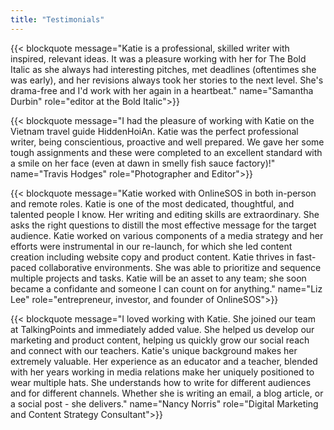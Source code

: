 ```yaml
---
title: "Testimonials"
---
```


{{< blockquote message="Katie is a professional, skilled writer with inspired, relevant ideas. It was a pleasure working with her for The Bold Italic as she always had interesting pitches, met deadlines (oftentimes she was early), and her revisions always took her stories to the next level. She's drama-free and I'd work with her again in a heartbeat." name="Samantha Durbin" role="editor at the Bold Italic">}}

{{< blockquote message="I had the pleasure of working with Katie on the Vietnam travel guide HiddenHoiAn. Katie was the perfect professional writer, being conscientious, proactive and well prepared. We gave her some tough assignments and these were completed to an excellent standard with a smile on her face (even at dawn in smelly fish sauce factory)!" name="Travis Hodges" role="Photographer and Editor">}}

{{< blockquote message="Katie worked with OnlineSOS in both in-person and remote roles. Katie is one of the most dedicated, thoughtful, and talented people I know. Her writing and editing skills are extraordinary. She asks the right questions to distill the most effective message for the target audience. Katie worked on various components of a media strategy and her efforts were instrumental in our re-launch, for which she led content creation including website copy and product content. Katie thrives in fast-paced collaborative environments. She was able to prioritize and sequence multiple projects and tasks. Katie will be an asset to any team; she soon became a confidante and someone I can count on for anything." name="Liz Lee" role="entrepreneur, investor, and founder of OnlineSOS">}}

{{< blockquote message="I loved working with Katie. She joined our team at TalkingPoints and immediately added value. She helped us develop our marketing and product content, helping us quickly grow our social reach and connect with our teachers. Katie's unique background makes her extremely valuable. Her experience as an educator and a teacher, blended with her years working in media relations make her uniquely positioned to wear multiple hats. She understands how to write for different audiences and for different channels. Whether she is writing an email, a blog article, or a social post - she delivers." name="Nancy Norris" role="Digital Marketing and Content Strategy Consultant">}}

<!--
{{< blockquote message="" name="" role="">}}
-->